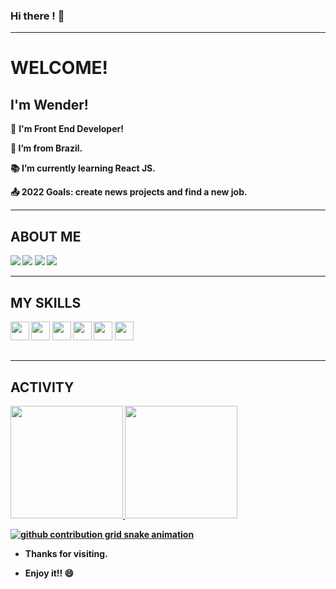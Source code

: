 ### Hi there ! 👋

----------------------------------------------------------------------------

# WELCOME!

 

## I'm Wender!

 

📱 <strong>I'm Front End Developer!

:house_with_garden: I’m from Brazil.

:books: I’m currently learning React JS.

:outbox_tray: 2022 Goals: create news projects and find a new job.



 ----------------------------------------------------------------------------

## ABOUT ME
<div>
 <a href="https://api.whatsapp.com/send?phone=5511992566539&text=Ol%C3%A1!"><img src="https://img.shields.io/badge/WhatsApp-25D366?style=for-the-badge&logo=whatsapp&logoColor=white" /></a>
 <a href="https://www.instagram.com/wen_barbosa"><img src="https://img.shields.io/badge/Instagram-E4405F?style=for-the-badge&logo=instagram&logoColor=white" /></a>
 <a href="mailto:wenblack012@gmail.com"><img src="https://img.shields.io/badge/Gmail-D14836?style=for-the-badge&logo=gmail&logoColor=white" /></a>
 <a href="https://www.linkedin.com/in/wender-jose-santos-4b1473217/"><img src="https://img.shields.io/badge/LinkedIn-0077B5?style=for-the-badge&logo=linkedin&logoColor=white" /></a>
</div>

----------------------------------------------------------------------------


## MY SKILLS
<div>
<img width="30px" src="https://cdn.jsdelivr.net/gh/devicons/devicon/icons/typescript/typescript-original.svg" />
<img width="30px" src="https://cdn.jsdelivr.net/gh/devicons/devicon/icons/javascript/javascript-original.svg" />
<img width="30px" src="https://cdn.jsdelivr.net/gh/devicons/devicon/icons/nodejs/nodejs-original.svg" />
<img width="30px" src="https://cdn.jsdelivr.net/gh/devicons/devicon/icons/react/react-original.svg" />
<img width="30px" src="https://cdn.jsdelivr.net/gh/devicons/devicon/icons/html5/html5-original.svg" />
<img width="30px" src="https://cdn.jsdelivr.net/gh/devicons/devicon/icons/css3/css3-original.svg" />


</div>

##
----------------------------------------------------------------------------------

## ACTIVITY
<!-- github workflow  -->
<div>
 <a href="https://www.github.com/wenblack">
  <img height="180em" src="https://github-readme-stats-git-masterrstaa-rickstaa.vercel.app/api?username=wenblack&&show_icons=true&theme=dark"/>
  <img height="180em" src="https://github-readme-stats-git-masterrstaa-rickstaa.vercel.app/api/top-langs/?username=wenblack&layout=compact&langs_count=16&theme=dark&count_private=false"/>
</div>
 

 ![github contribution grid snake animation](https://raw.githubusercontent.com/devjosecarlosteles/devjosecarlosteles/output/github-contribution-grid-snake.svg)
</a>

- Thanks for visiting.

- Enjoy it!! 😄
